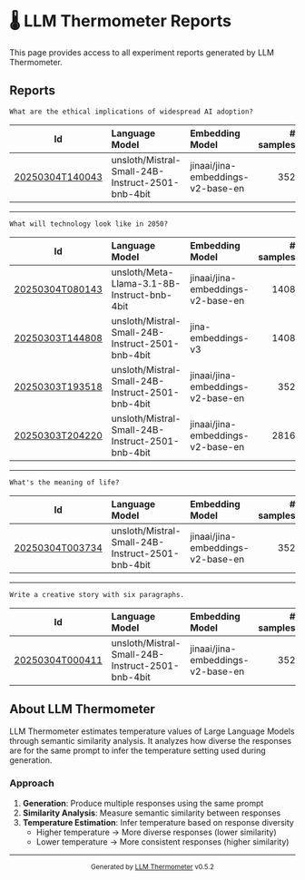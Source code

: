 # 🌡️ LLM Thermometer Reports

This page provides access to all experiment reports generated by LLM Thermometer.

## Reports

```
What are the ethical implications of widespread AI adoption?
```

| Id | Language Model | Embedding Model | # samples |
|:---:|:---|:---|---:|
| [20250304T140043](reports/20250304T140043.md) | unsloth/Mistral-Small-24B-Instruct-2501-bnb-4bit | jinaai/jina-embeddings-v2-base-en | 352 |

---

```
What will technology look like in 2050?
```

| Id | Language Model | Embedding Model | # samples |
|:---:|:---|:---|---:|
| [20250304T080143](reports/20250304T080143.md) | unsloth/Meta-Llama-3.1-8B-Instruct-bnb-4bit | jinaai/jina-embeddings-v2-base-en | 1408 |
| [20250303T144808](reports/20250303T144808.md) | unsloth/Mistral-Small-24B-Instruct-2501-bnb-4bit | jina-embeddings-v3 | 1408 |
| [20250303T193518](reports/20250303T193518.md) | unsloth/Mistral-Small-24B-Instruct-2501-bnb-4bit | jinaai/jina-embeddings-v2-base-en | 352 |
| [20250303T204220](reports/20250303T204220.md) | unsloth/Mistral-Small-24B-Instruct-2501-bnb-4bit | jinaai/jina-embeddings-v2-base-en | 2816 |

---

```
What's the meaning of life?
```

| Id | Language Model | Embedding Model | # samples |
|:---:|:---|:---|---:|
| [20250304T003734](reports/20250304T003734.md) | unsloth/Mistral-Small-24B-Instruct-2501-bnb-4bit | jinaai/jina-embeddings-v2-base-en | 352 |

---

```
Write a creative story with six paragraphs.
```

| Id | Language Model | Embedding Model | # samples |
|:---:|:---|:---|---:|
| [20250304T000411](reports/20250304T000411.md) | unsloth/Mistral-Small-24B-Instruct-2501-bnb-4bit | jinaai/jina-embeddings-v2-base-en | 352 |


## About LLM Thermometer

LLM Thermometer estimates temperature values of Large Language Models through semantic similarity analysis. It analyzes how diverse the responses are for the same prompt to infer the temperature setting used during generation.

### Approach

1. **Generation**: Produce multiple responses using the same prompt
2. **Similarity Analysis**: Measure semantic similarity between responses
3. **Temperature Estimation**: Infer temperature based on response diversity
   - Higher temperature → More diverse responses (lower similarity)
   - Lower temperature → More consistent responses (higher similarity)

---

<div align="center">
  <sub>Generated by <a href="https://github.com/S1M0N38/llm-thermometer">LLM Thermometer</a> v0.5.2</sub>
</div>